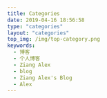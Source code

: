 ```yaml
---
title: Categories
date: 2019-04-16 18:56:58
type: "categories"
layout: "categories"
top_img: /img/top-category.png
keywords:
  - 博客
  - 个人博客
  - Ziang Alex
  - blog
  - Ziang Alex's Blog
  - Alex
---
```

